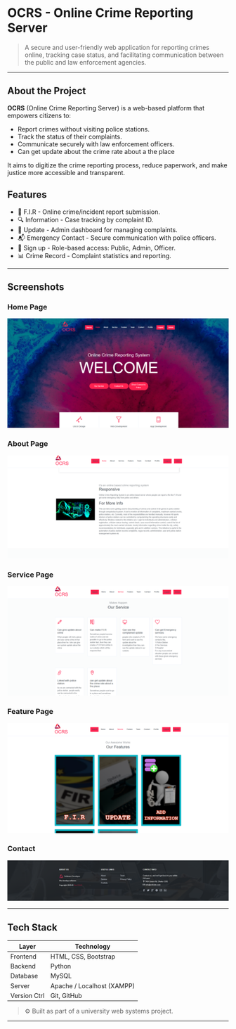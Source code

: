 # OCRS - Online Crime Reporting Server
> A secure and user-friendly web application for reporting crimes online, tracking case status, and facilitating communication between the public and law enforcement agencies.

---
## About the Project

**OCRS** (Online Crime Reporting Server) is a web-based platform that empowers citizens to:
- Report crimes without visiting police stations.
- Track the status of their complaints.
- Communicate securely with law enforcement officers.
- Can get update about the crime rate about a the place

It aims to digitize the crime reporting process, reduce paperwork, and make justice more accessible and transparent.


## Features

- 📝 F.I.R - Online crime/incident report submission.
- 🔍 Information - Case tracking by complaint ID.
- 👮  Update - Admin dashboard for managing complaints.
- 📬 Emergency Contact - Secure communication with police officers.
- 🔐 Sign up - Role-based access: Public, Admin, Officer.
- 📊 Crime Record - Complaint statistics and reporting.

---
## Screenshots

### Home Page
![Home Page](OCRS-screenshot/1.PNG)

### About Page
![About Page](OCRS-screenshot/2.PNG)

### Service Page
![Service Page](OCRS-screenshot/3.PNG)

### Feature Page
![Feature Page](OCRS-screenshot/4.PNG)

### Contact
![Contact](OCRS-screenshot/5.PNG)

---
## Tech Stack

| Layer        | Technology                   |
|--------------|-------------------------------|
| Frontend     | HTML, CSS, Bootstrap          |
| Backend      | Python    |
| Database     | MySQL                         |
| Server       | Apache / Localhost (XAMPP)    |
| Version Ctrl | Git, GitHub                   |

> ⚙️ Built as part of a university web systems project.

---

